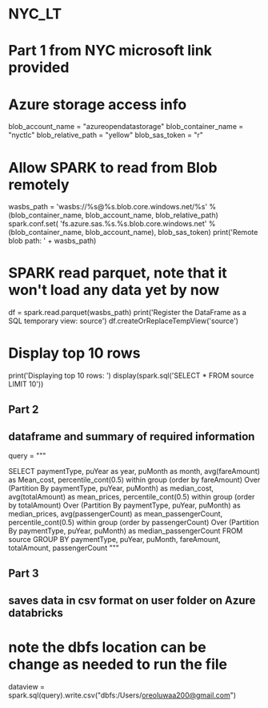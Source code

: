 # NYC_LT

# Part 1 from NYC microsoft link provided
# Azure storage access info

blob_account_name = "azureopendatastorage"
blob_container_name = "nyctlc"
blob_relative_path = "yellow"
blob_sas_token = "r"

# Allow SPARK to read from Blob remotely
wasbs_path = 'wasbs://%s@%s.blob.core.windows.net/%s' % (blob_container_name, blob_account_name, blob_relative_path)
spark.conf.set(
  'fs.azure.sas.%s.%s.blob.core.windows.net' % (blob_container_name, blob_account_name),
  blob_sas_token)
print('Remote blob path: ' + wasbs_path)

# SPARK read parquet, note that it won't load any data yet by now
df = spark.read.parquet(wasbs_path)
print('Register the DataFrame as a SQL temporary view: source')
df.createOrReplaceTempView('source')

# Display top 10 rows
print('Displaying top 10 rows: ')
display(spark.sql('SELECT * FROM source LIMIT 10'))


## Part 2
## dataframe and summary of required information

query = """

SELECT
    paymentType,
    puYear as year,
    puMonth as month,
    avg(fareAmount) as Mean_cost,
    percentile_cont(0.5) within group (order by fareAmount) Over
    (Partition By paymentType, puYear, puMonth) as median_cost,
    avg(totalAmount) as mean_prices,
    percentile_cont(0.5) within group (order by totalAmount) Over
    (Partition By paymentType, puYear, puMonth) as median_prices,
    avg(passengerCount) as mean_passengerCount,
    percentile_cont(0.5) within group (order by passengerCount) Over
    (Partition By paymentType, puYear, puMonth) as median_passengerCount
FROM source
GROUP BY paymentType, puYear, puMonth, fareAmount, totalAmount, passengerCount
"""

## Part 3
## saves data in csv format on user folder on Azure databricks
# note the dbfs location can be change as needed to run the file

dataview = spark.sql(query).write.csv("dbfs:/Users/oreoluwaa200@gmail.com")

